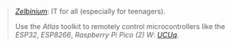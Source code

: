 > [*Zelbinium*](http://zelbinium.q37.info): IT for all (especially for teenagers).
>
> Use the *Atlas* toolkit to remotely control microcontrollers like the *ESP32*, *ESP8266*, *Raspberry Pi Pico (2) W*: [*UCUq*](https://s.q37.info/7zrtt9xc).
